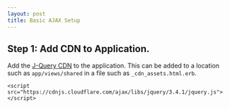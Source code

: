 ```yaml
---
layout: post
title: Basic AJAX Setup
---
```


## Step 1: Add CDN to Application.
Add the [J-Query CDN](https://code.jquery.com/) to the application.  This can be added to a location such as `app/views/shared` in a file such as `_cdn_assets.html.erb`. 

```
<script src="https://cdnjs.cloudflare.com/ajax/libs/jquery/3.4.1/jquery.js"></script>
```